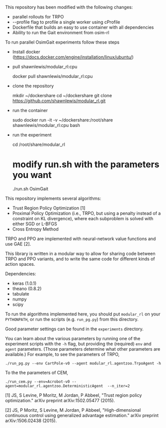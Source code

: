 This repository has been modified with the following changes:
- parallel rollouts for TRPO
- --profile flag to profile a single worker using cProfile
- Dockerfile that builds an easy to use container with all dependencies
- Ability to run the Gait environment from osim-rl

To run parallel OsimGait experiments follow these steps
- Install docker (https://docs.docker.com/engine/installation/linux/ubuntu/)
- pull shawnlewis/modular_rl:cpu

    docker pull shawnlewis/modular_rl:cpu
    
- clone the repository

    mkdir ~/dockershare
    cd ~/dockershare
    git clone https://github.com/shawnlewis/modular_rl.git
    
- run the container

    sudo docker run -it -v ~/dockershare:/root/share shawnlewis/modular_rl:cpu bash
    
- run the experiment

    cd /root/share/modular_rl
    # modify run.sh with the parameters you want
    ./run.sh OsimGait

This repository implements several algorithms:

- Trust Region Policy Optimization [1]
- Proximal Policy Optimization (i.e., TRPO, but using a penalty instead of a constraint on KL divergence), where each subproblem is solved with either SGD or L-BFGS
- Cross Entropy Method

TRPO and PPO are implemented with neural-network value functions and use GAE [2].


This library is written in a modular way to allow for sharing code between TRPO and PPO variants, and to write the same code for different kinds of action spaces.

Dependencies:

- keras (1.0.1)
- theano (0.8.2)
- tabulate
- numpy
- scipy


To run the algorithms implemented here, you should put `modular_rl` on your `PYTHONPATH`, or run the scripts (e.g. `run_pg.py`) from this directory.

Good parameter settings can be found in the `experiments` directory.

You can learn about the various parameters by running one of the experiment scripts with the `-h` flag, but providing the (required) `env` and `agent` parameters. (Those parameters determine what other parameters are available.) For example, to see the parameters of TRPO,

    ./run_pg.py --env CartPole-v0 --agent modular_rl.agentzoo.TrpoAgent -h

To the the parameters of CEM,

    ./run_cem.py --env=Acrobot-v0 --agent=modular_rl.agentzoo.DeterministicAgent  --n_iter=2


[1] JS, S Levine, P Moritz, M Jordan, P Abbeel, "Trust region policy optimization." arXiv preprint arXiv:1502.05477 (2015).

[2] JS, P Moritz, S Levine, M Jordan, P Abbeel, "High-dimensional continuous control using generalized advantage estimation." arXiv preprint arXiv:1506.02438 (2015).

